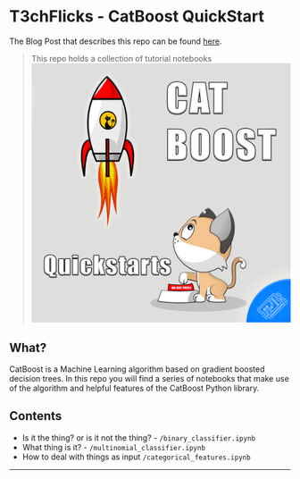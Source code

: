 # T3chFlicks - CatBoost QuickStart
The Blog Post that describes this repo can be found [here](https://t3chflicks.medium.com/catboost-quickstart-ml-classification-f1d7fb70fea8).


> This repo holds a collection of tutorial notebooks
![](./teaser.png)

## What?
CatBoost is a Machine Learning algorithm based on gradient boosted decision trees. In this repo you will find a series of notebooks that make use of the algorithm and helpful features of the CatBoost Python library.

## Contents
* Is it the thing? or is it not the thing? - `/binary_classifier.ipynb`
* What thing is it? - `/multinomial_classifier.ipynb`
* How to deal with things as input `/categorical_features.ipynb`

---
